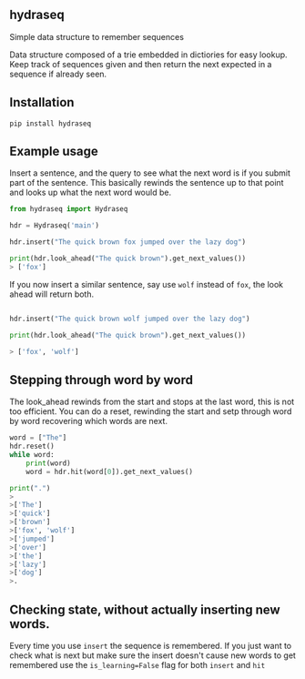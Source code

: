 hydraseq
--------
Simple data structure to remember sequences

Data structure composed of a trie embedded in dictiories for easy lookup.  Keep track of sequences given and then return the next expected in a sequence if already seen.

## Installation
`pip install hydraseq`

## Example usage
Insert a sentence, and the query to see what the next word is if you submit part of the sentence.  This basically rewinds the sentence up to that point and looks up what the next word would be.
```python
from hydraseq import Hydraseq

hdr = Hydraseq('main')

hdr.insert("The quick brown fox jumped over the lazy dog")

print(hdr.look_ahead("The quick brown").get_next_values())
> ['fox']
```

If you now insert a similar sentence, say use `wolf` instead of `fox`, the look ahead will return both.
```python

hdr.insert("The quick brown wolf jumped over the lazy dog")

print(hdr.look_ahead("The quick brown").get_next_values())

> ['fox', 'wolf']
```

## Stepping through word by word
The look_ahead rewinds from the start and stops at the last word, this is not too efficient.  You can do a reset, rewinding the start and setp through word by word recovering which words are next.

```python
word = ["The"]
hdr.reset()
while word:
    print(word)
    word = hdr.hit(word[0]).get_next_values()

print(".")
>
>['The']
>['quick']
>['brown']
>['fox', 'wolf']
>['jumped']
>['over']
>['the']
>['lazy']
>['dog']
>.
```

## Checking state, without actually inserting new words.
Every time you use `insert` the sequence is remembered.  If you just want to check what is next but make sure the insert doesn't cause new words to get remembered use the `is_learning=False` flag for both `insert` and `hit`
